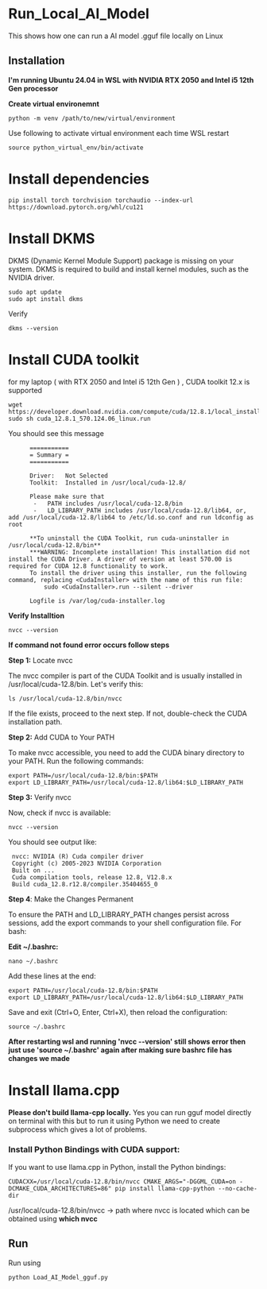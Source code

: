# Run_Local_AI_Model
This shows how one can run a AI model .gguf file locally on Linux

## Installation

**I'm running Ubuntu 24.04 in WSL with NVIDIA RTX 2050 and Intel i5 12th Gen processor**


**Create virtual environemnt**
```
python -m venv /path/to/new/virtual/environment
```

Use following to activate virtual environment each time WSL restart 

```
source python_virtual_env/bin/activate
```

# Install dependencies

```
pip install torch torchvision torchaudio --index-url https://download.pytorch.org/whl/cu121

```

# Install DKMS
DKMS (Dynamic Kernel Module Support) package is missing on your system. DKMS is required to build and install kernel modules, such as the NVIDIA driver.

```
sudo apt update
sudo apt install dkms
```

Verify

```
dkms --version
```

# Install CUDA toolkit

for my laptop ( with RTX 2050 and Intel i5 12th Gen ) , CUDA toolkit 12.x is supported

```
wget https://developer.download.nvidia.com/compute/cuda/12.8.1/local_installers/cuda_12.8.1_570.124.06_linux.run
sudo sh cuda_12.8.1_570.124.06_linux.run

```

You should see this message

          ===========
          = Summary =
          ===========
          
          Driver:   Not Selected
          Toolkit:  Installed in /usr/local/cuda-12.8/
          
          Please make sure that
           -   PATH includes /usr/local/cuda-12.8/bin
           -   LD_LIBRARY_PATH includes /usr/local/cuda-12.8/lib64, or, add /usr/local/cuda-12.8/lib64 to /etc/ld.so.conf and run ldconfig as root
          
          **To uninstall the CUDA Toolkit, run cuda-uninstaller in /usr/local/cuda-12.8/bin**
          ***WARNING: Incomplete installation! This installation did not install the CUDA Driver. A driver of version at least 570.00 is required for CUDA 12.8 functionality to work.
          To install the driver using this installer, run the following command, replacing <CudaInstaller> with the name of this run file:
              sudo <CudaInstaller>.run --silent --driver
          
          Logfile is /var/log/cuda-installer.log


**Verify Installtion**
```
nvcc --version
```

**If command not found error occurs follow steps**

**Step 1:** Locate nvcc

The nvcc compiler is part of the CUDA Toolkit and is usually installed in /usr/local/cuda-12.8/bin. Let's verify this:
```
ls /usr/local/cuda-12.8/bin/nvcc
```

If the file exists, proceed to the next step. If not, double-check the CUDA installation path.

**Step 2:** Add CUDA to Your PATH

To make nvcc accessible, you need to add the CUDA binary directory to your PATH. Run the following commands:

```
export PATH=/usr/local/cuda-12.8/bin:$PATH
export LD_LIBRARY_PATH=/usr/local/cuda-12.8/lib64:$LD_LIBRARY_PATH
```

**Step 3:** Verify nvcc

Now, check if nvcc is available:

```
nvcc --version
```

You should see output like:

     nvcc: NVIDIA (R) Cuda compiler driver
     Copyright (c) 2005-2023 NVIDIA Corporation
     Built on ...
     Cuda compilation tools, release 12.8, V12.8.x
     Build cuda_12.8.r12.8/compiler.35404655_0

**Step 4**: Make the Changes Permanent

To ensure the PATH and LD_LIBRARY_PATH changes persist across sessions, add the export commands to your shell configuration file.
For bash:

**Edit ~/.bashrc:**

```
nano ~/.bashrc
```

Add these lines at the end:

```
export PATH=/usr/local/cuda-12.8/bin:$PATH
export LD_LIBRARY_PATH=/usr/local/cuda-12.8/lib64:$LD_LIBRARY_PATH
```

Save and exit (Ctrl+O, Enter, Ctrl+X), then reload the configuration:

```
source ~/.bashrc
```

**After restarting wsl and running 'nvcc --version' still shows error then just use 'source ~/.bashrc' again after making sure bashrc file has changes we made**

# Install llama.cpp
**Please don't build llama-cpp locally.**  Yes you can run gguf model directly on terminal with this but to run it using Python we need to create subprocess which gives a lot of problems.

### Install Python Bindings with CUDA support:
If you want to use llama.cpp in Python, install the Python bindings:

```
CUDACXX=/usr/local/cuda-12.8/bin/nvcc CMAKE_ARGS="-DGGML_CUDA=on -DCMAKE_CUDA_ARCHITECTURES=86" pip install llama-cpp-python --no-cache-dir
```

/usr/local/cuda-12.8/bin/nvcc -> path where nvcc is located which can be obtained using **which nvcc**

## Run

Run using

```
python Load_AI_Model_gguf.py
```
